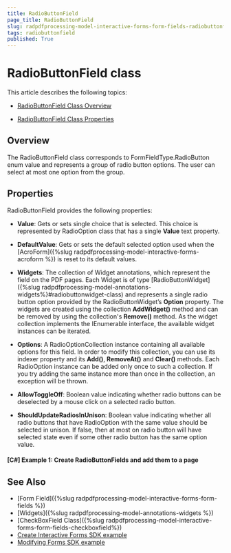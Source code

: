 ```yaml
---
title: RadioButtonField 
page_title: RadioButtonField 
slug: radpdfprocessing-model-interactive-forms-form-fields-radiobuttonfield
tags: radiobuttonfield
published: True
---
```



# RadioButtonField class

This article describes the following topics:

* [RadioButtonField Class Overview](#overview)

* [RadioButtonField Class Properties](#properties)


## Overview

The RadioButtonField class corresponds to FormFieldType.RadioButton enum value and represents a group of radio button options. The user can select at most one option from the group. 


## Properties

RadioButtonField provides the following properties:

* **Value**: Gets or sets single choice that is selected. This choice is represented by RadioOption class that has a single **Value** text property.

* **DefaultValue**: Gets or sets the default selected option used when the [AcroForm]({%slug radpdfprocessing-model-interactive-forms-acroform %}) is reset to its default values.

* **Widgets**: The collection of Widget annotations, which represent the field on the PDF pages. Each Widget is of type  [RadioButtonWidget]({%slug radpdfprocessing-model-annotations-widgets%}#radiobuttonwidget-class) and represents a single radio button option provided by the RadioButtonWidget’s **Option** property. The widgets are created using the collection **AddWidget()** method and can be removed by using the collection's **Remove()** method. As the widget collection implements  the IEnumerable interface, the available widget instances can be iterated.

* **Options**: A RadioOptionCollection instance containing all available options for this field. In order to modify this collection, you can use its indexer property and its **Add()**, **RemoveAt()** and **Clear()** methods. Each RadioOption instance can be added only once to such a collection. If you try adding the same instance more than once in the collection, an exception will be thrown.

* **AllowToggleOff**: Boolean value indicating whether radio buttons can be deselected by a mouse click on a selected radio button.

* **ShouldUpdateRadiosInUnison**: Boolean value indicating whether all radio buttons that have RadioOption with the same value should be selected in unison. If false, then at most on radio button will have selected state even if some other radio button has the same option value.


#### **[C#] Example 1: Create RadioButtonFields and add them to a page**
<snippet id='pdf-radio-button-field'/>


## See Also


* [Form Field]({%slug radpdfprocessing-model-interactive-forms-form-fields %})
* [Widgets]({%slug radpdfprocessing-model-annotations-widgets %})
* [CheckBoxField Class]({%slug radpdfprocessing-model-interactive-forms-form-fields-checkboxfield%})
* [Create Interactive Forms SDK example](https://github.com/telerik/document-processing-sdk/tree/master/PdfProcessing/CreateInteractiveForms) 
* [Modifying Forms SDK example](https://github.com/telerik/document-processing-sdk/tree/master/PdfProcessing/ModifyForms) 
